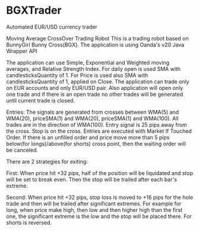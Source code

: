 # BGXTrader
Automated EUR/USD currency trader

Moving Average CrossOver Trading Robot
This is a trading robot based on BunnyGirl Bunny Cross(BGX). The application is using Oanda's v20 Java Wrapper API

The application can use Simple, Exponential and Weighted moving averages, and Relative Strength Index. For daily open is used 
SMA with candlesticksQuantity of 1. For Price is used also SMA with candlesticksQuantity of 1, applied on Close. The application can trade only on 
EUR accounts and only EUR/USD pair. Also application will open only one trade and if there is an open trade no other trades will 
be generated until current trade is closed.

Entries: The signals are generated from crosses between WMA(5) and WMA(20), priceSMA(1) and WMA(20), priceSMA(1) and WMA(100). All trades are in the 
direction of WMA(100). Entry signal is 25 pips away from the cross. Stop is on the cross. Entries are executed with Market If Touched Order. If there is an unfilled order and price move more than 5 pips below(for longs)/above(for shorts) cross point, then the waiting order will be canceled.

There are 2 strategies for exiting:

First: When price hit +32 pips, half of the position will be liquidated and stop will be set to break even. Then the stop will be 
trailed after each bar's extreme.

Second: When price hit +32 pips, stop loss is moved to +16 pips for the hole trade and then will be trailed after significant 
extremes. For example for long, when price make high, then low and then higher high than the first one, the significant extreme 
is the low and the stop will be placed there. For shorts is reversed.

